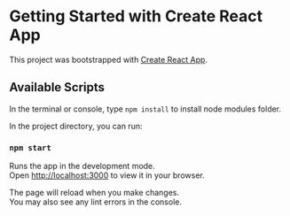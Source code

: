 # Getting Started with Create React App

This project was bootstrapped with [Create React App](https://github.com/facebook/create-react-app).

## Available Scripts

In the terminal or console, type `npm install` to install node modules folder.

In the project directory, you can run:

### `npm start`

Runs the app in the development mode.\
Open [http://localhost:3000](http://localhost:3000) to view it in your browser.

The page will reload when you make changes.\
You may also see any lint errors in the console.
